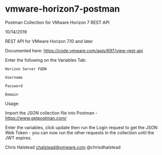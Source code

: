 # vmware-horizon7-postman
Postman Collection for VMware Horizon 7 REST API

10/14/2019

REST API for VMware Horizon 7.10 and later

Documented here: https://code.vmware.com/apis/697/view-rest-api

Enter the following on the Variables Tab:

	Horizon Server FQDN
	
	Username
	
	Password
	
	Domain

Usage:

Import the JSON collection file into Postman - https://www.getpostman.com/

Enter the variables, click update then run the Login request to get the JSON Web Token - you can now run the other requests in the collection until the JWT expires.

Chris Halstead
chalstead@vmware.com
@chrisdhalstead